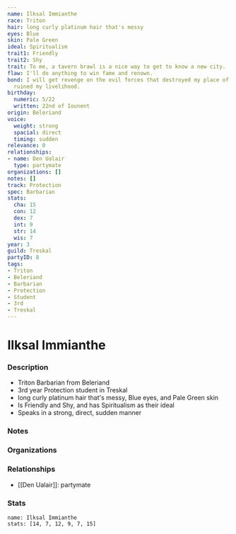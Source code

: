 ```yaml
---
name: Ilksal Immianthe
race: Triton
hair: long curly platinum hair that's messy
eyes: Blue
skin: Pale Green
ideal: Spiritualism
trait1: Friendly
trait2: Shy
trait: To me, a tavern brawl is a nice way to get to know a new city.
flaw: I'll do anything to win fame and renown.
bond: I will get revenge on the evil forces that destroyed my place of business and
  ruined my livelihood.
birthday:
  numeric: 5/22
  written: 22nd of Iounent
origin: Beleriand
voice:
  weight: strong
  spacial: direct
  timing: sudden
relevance: 0
relationships:
- name: Den Ualair
  type: partymate
organizations: []
notes: []
track: Protection
spec: Barbarian
stats:
  cha: 15
  con: 12
  dex: 7
  int: 9
  str: 14
  wis: 7
year: 3
guild: Treskal
partyID: 8
tags:
- Triton
- Beleriand
- Barbarian
- Protection
- Student
- 3rd
- Treskal
---
```

# Ilksal Immianthe
### Description
- Triton Barbarian from Beleriand
- 3rd year Protection student in Treskal
- long curly platinum hair that's messy, Blue eyes, and Pale Green skin
- Is Friendly and Shy, and has Spiritualism as their ideal
- Speaks in a strong, direct, sudden manner

### Notes

### Organizations

### Relationships
- [[Den Ualair]]: partymate

### Stats
```statblock
name: Ilksal Immianthe
stats: [14, 7, 12, 9, 7, 15]
```